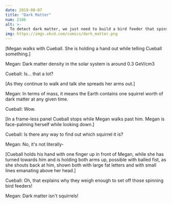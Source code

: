 ```yaml
---
date: 2019-08-07
title: "Dark Matter"
num: 2186
alt: >-
  To detect dark matter, we just need to build a bird feeder that spins two squirrels around the rim in opposite directions at relativistic speeds and collides them together.
img: https://imgs.xkcd.com/comics/dark_matter.png
---
```

[Megan walks with Cueball. She is holding a hand out while telling Cueball something.]

Megan: Dark matter density in the solar system is around 0.3 GeV/cm3

Cueball: Is... that a lot?

[As they continue to walk and talk she spreads her arms out.]

Megan: In terms of mass, it means the Earth contains one squirrel worth of dark matter at any given time.

Cueball: Wow.

[In a frame-less panel Cueball stops while Megan walks past him. Megan is face-palming herself while looking down.]

Cueball: Is there any way to find out which squirrel it is?

Megan: No, it's not literally-

[Cueball holds his hand with one finger up in front of Megan, while she has turned towards him and is holding both arms up, possible with balled fist, as she shouts back at him, shown both with large fat letters and with small lines emanating above her head.]

Cueball: Oh, that explains why they weigh enough to set off those spinning bird feeders!

Megan: Dark matter isn't squirrels!